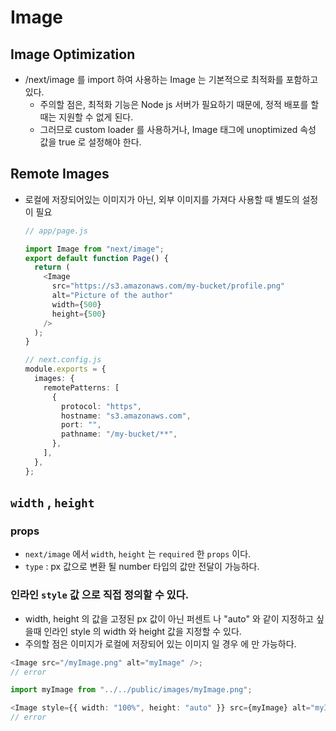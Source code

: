 # Image

## Image Optimization

- /next/image 를 import 하여 사용하는 Image 는 기본적으로 최적화를 포함하고 있다.
  - 주의할 점은, 최적화 기능은 Node js 서버가 필요하기 때문에, 정적 배포를 할 때는 지원할 수 없게 된다.
  - 그러므로 custom loader 를 사용하거나, Image 태그에 unoptimized 속성 값을 true 로 설정해야 한다.

## Remote Images

- 로컬에 저장되어있는 이미지가 아닌, 외부 이미지를 가져다 사용할 때 별도의 설정이 필요

  ```ts
  // app/page.js

  import Image from "next/image";
  export default function Page() {
    return (
      <Image
        src="https://s3.amazonaws.com/my-bucket/profile.png"
        alt="Picture of the author"
        width={500}
        height={500}
      />
    );
  }
  ```

  ```ts
  // next.config.js
  module.exports = {
    images: {
      remotePatterns: [
        {
          protocol: "https",
          hostname: "s3.amazonaws.com",
          port: "",
          pathname: "/my-bucket/**",
        },
      ],
    },
  };
  ```

## `width` , `height`

### props

- `next/image` 에서 `width`, `height` 는 `required` 한 `props` 이다.
- `type` : px 값으로 변환 될 number 타입의 값만 전달이 가능하다.

### 인라인 `style` 값 으로 직접 정의할 수 있다.

- width, height 의 값을 고정된 px 값이 아닌 퍼센트 나 "auto" 와 같이 지정하고 싶을때 인라인 style 의 width 와 height 값을 지정할 수 있다.
- 주의할 점은 이미지가 로컬에 저장되어 있는 이미지 일 경우 에 만 가능하다.

```typescript
<Image src="/myImage.png" alt="myImage" />;
// error

import myImage from "../../public/images/myImage.png";

<Image style={{ width: "100%", height: "auto" }} src={myImage} alt="myImage" />;
// error
```
